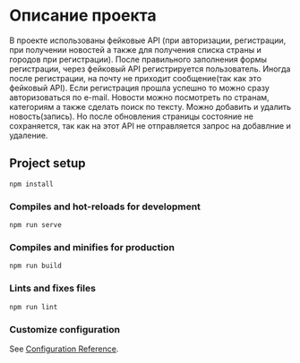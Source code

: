 # Описание проекта
В проекте использованы фейковые API (при авторизации, регистрации, при получении новостей а также для получения списка страны и городов при регистрации). После правильного заполнения формы регистрации, через фейковый API регистрируется пользователь. Иногда после регистрации, на почту не приходит сообщение(так как это фейковый API). Если регистрация прошла успешно то можно сразу авторизоваться по e-mail. Новости можно посмотреть по странам, категориям а также сделать поиск по тексту. Можно добавить и удалить новость(запись). Но после обновления страницы состояние не сохраняется, так как на этот API не отправляется запрос на добавлние и удаление.

## Project setup
```
npm install
```

### Compiles and hot-reloads for development
```
npm run serve
```

### Compiles and minifies for production
```
npm run build
```

### Lints and fixes files
```
npm run lint
```

### Customize configuration
See [Configuration Reference](https://cli.vuejs.org/config/).
